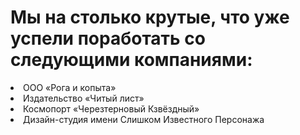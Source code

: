 <Body>

<h1>Мы на столько крутые, что уже успели поработать со следующими компаниями:</h1>

<li>ООО «Рога и копыта»</li>
<li>Издательство «Читый лист»</li>
<li>Космопорт «Черезтерновый Кзвёздный»</li>
<li>Дизайн-студия имени Слишком Известного Персонажа</li>
</Body>
